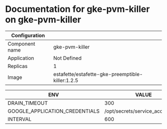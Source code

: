 # Documentation for gke-pvm-killer on gke-pvm-killer

| Configuration ||
| --- | ---- |
| Component name | gke-pvm-killer |
| Application | Not Defined |
| Replicas | 1 |
| Image | estafette/estafette-gke-preemptible-killer:1.2.5 |

| ENV | VALUE |
| --- | -----  |
|DRAIN_TIMEOUT | 300|
|GOOGLE_APPLICATION_CREDENTIALS | /opt/secrets/service_account_file|
|INTERVAL | 600|
